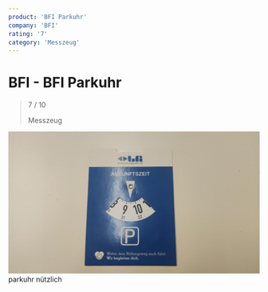 ```yaml
---
product: 'BFI Parkuhr'
company: 'BFI'
rating: '7'
category: 'Messzeug'
---
```


# BFI - BFI Parkuhr
>
> 7 / 10
>
> Messzeug

![BFI Parkuhr](./assets/bfi-bfi-parkuhr-b53e300c-275b-4b0e-971f-f8bec18ec868.jpg)
parkuhr nützlich
